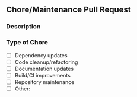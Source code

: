 ## Chore/Maintenance Pull Request

### Description
<!-- Brief description of what this chore accomplishes -->

### Type of Chore
- [ ] Dependency updates
- [ ] Code cleanup/refactoring
- [ ] Documentation updates
- [ ] Build/CI improvements
- [ ] Repository maintenance
- [ ] Other: <!-- specify -->